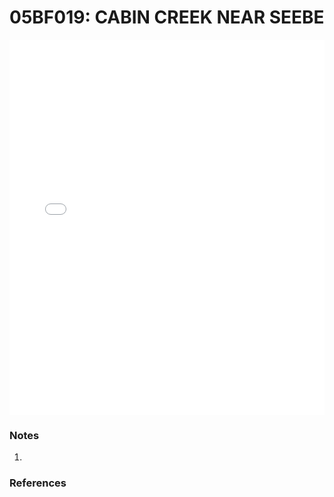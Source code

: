 # 05BF019: CABIN CREEK NEAR SEEBE

<iframe src="/distribution_estimation/_static/stations/05BF019_fdc.html" width="100%" height="600" frameborder="0"></iframe>

### Notes
1. 

### References

